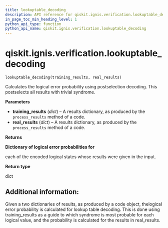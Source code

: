 ```yaml
---
title: lookuptable_decoding
description: API reference for qiskit.ignis.verification.lookuptable_decoding
in_page_toc_min_heading_level: 1
python_api_type: function
python_api_name: qiskit.ignis.verification.lookuptable_decoding
---
```


<span id="qiskit-ignis-verification-lookuptable-decoding" />

# qiskit.ignis.verification.lookuptable\_decoding

<span id="qiskit.ignis.verification.lookuptable_decoding" />

`lookuptable_decoding(training_results, real_results)`

Calculates the logical error probability using postselection decoding. This postselects all results with trivial syndrome.

**Parameters**

*   **training\_results** (*dict*) – A results dictionary, as produced by the `process_results` method of a code.
*   **real\_results** (*dict*) – A results dictionary, as produced by the `process_results` method of a code.

**Returns**

**Dictionary of logical error probabilities for**

each of the encoded logical states whose results were given in the input.

**Return type**

dict

## Additional information:

Given a two dictionaries of results, as produced by a code object, thelogical error probability is calculated for lookup table decoding. This is done using training\_results as a guide to which syndrome is most probable for each logical value, and the probability is calculated for the results in real\_results.

